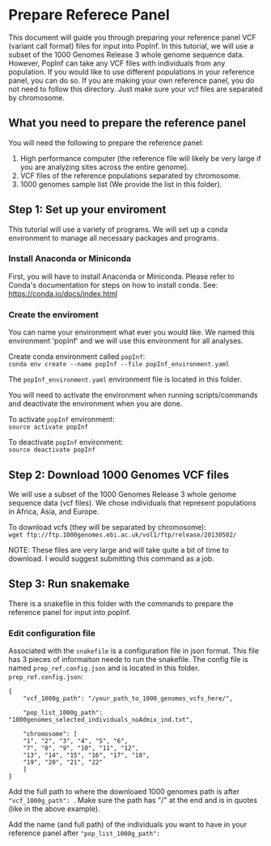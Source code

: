 # Prepare Referece Panel 
This document will guide you through preparing your reference panel VCF (variant call format) files for input into PopInf. In this tutorial, we will use a subset of the 1000 Genomes Release 3 whole genome sequence data. However, PopInf can take any VCF files with individuals from any population. If you would like to use different populations in your reference panel, you can do so. If you are making your own reference panel, you do not need to follow this directory. Just make sure your vcf files are separated by chromosome. 

## What you need to prepare the reference panel 
You will need the following to prepare the reference panel:
1. High performance computer (the reference file will likely be very large if you are analyzing sites across the entire genome).
2. VCF files of the reference populations separated by chromosome.
3. 1000 genomes sample list (We provide the list in this folder).

## Step 1: Set up your enviroment 
This tutorial will use a variety of programs. We will set up a conda environment to manage all necessary packages and programs. 

### Install Anaconda or Miniconda
First, you will have to install Anaconda or Miniconda. Please refer to Conda's documentation for steps on how to install conda. See: https://conda.io/docs/index.html

### Create the enviroment
You can name your environment what ever you would like. We named this environment 'popInf' and we will use this environment for all analyses. 

Create conda environment called `popInf`: \
`conda env create --name popInf --file popInf_environment.yaml`

The `popInf_environment.yaml` environment file is located in this folder.

You will need to activate the environment when running scripts/commands and deactivate the environment when you are done. 

To activate `popInf` environment: \
`source activate popInf` 

To deactivate `popInf` environment: \
`source deactivate popInf`

## Step 2: Download 1000 Genomes VCF files
We will use a subset of the 1000 Genomes Release 3 whole genome sequence data (vcf files). We chose individuals that represent populations in Africa, Asia, and Europe.

To download vcfs (they will be separated by chromosome): \
`wget ftp://ftp.1000genomes.ebi.ac.uk/vol1/ftp/release/20130502/ `

NOTE: These files are very large and will take quite a bit of time to download. I would suggest submitting this command as a job. 

## Step 3: Run snakemake
There is a snakefile in this folder with the commands to prepare the reference panel for input into popInf.

### Edit configuration file
Associated with the `snakefile` is a configuration file in json format. This file has 3 pieces of informaiton neede to run the snakefile.
The config file is named `prep_ref.config.json` and is located in this folder. \
`prep_ref.config.json`:

```
{
	"vcf_1000g_path": "/your_path_to_1000_genomes_vcfs_here/",
	
	"pop_list_1000g_path": "1000genomes_selected_individuals_noAdmix_ind.txt",
	
	"chromosome": [
	"1", "2", "3", "4", "5", "6", 
	"7", "8", "9", "10", "11", "12", 
	"13", "14", "15", "16", "17", "18", 
	"19", "20", "21", "22"
	]
}

```
Add the full path to where the downloaed 1000 genomes path is after `"vcf_1000g_path": `. Make sure the path has "/" at the end and is in quotes (like in the above example).

Add the name (and full path) of the individuals you want to have in your reference panel after `"pop_list_1000g_path": ` 
